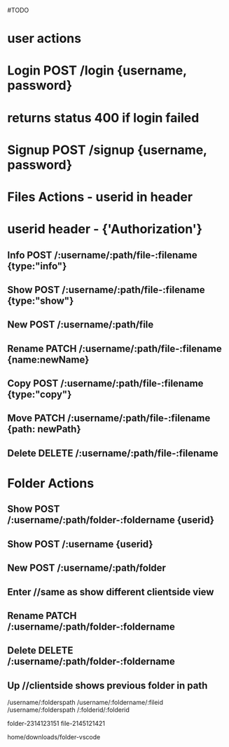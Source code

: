 #TODO

# user actions

# Login POST /login {username, password}

# returns status 400 if login failed

# Signup POST /signup {username, password}

# Files Actions - userid in header

# userid header - {'Authorization'}

## Info POST /:username/:path/file-:filename {type:"info"}

## Show POST /:username/:path/file-:filename {type:"show"}

## New POST /:username/:path/file

## Rename PATCH /:username/:path/file-:filename {name:newName}

## Copy POST /:username/:path/file-:filename {type:"copy"}

## Move PATCH /:username/:path/file-:filename {path: newPath}

## Delete DELETE /:username/:path/file-:filename

# Folder Actions

## Show POST /:username/:path/folder-:foldername {userid}

## Show POST /:username {userid}

## New POST /:username/:path/folder

## Enter //same as show different clientside view

## Rename PATCH /:username/:path/folder-:foldername

## Delete DELETE /:username/:path/folder-:foldername

## Up //clientside shows previous folder in path

/username/:folderspath
/username/:foldername/:fileid
/username/:folderspath
/:folderid/:folderid

folder-2314123151
file-2145121421

home/downloads/folder-vscode
